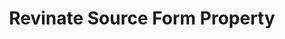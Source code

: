 ---
# -------------------------- #
#     USING THIS TEMPLATE    #
# -------------------------- #

## NEED HELP USING THIS TEMPLATE? SEE:
## https://docs-about-stitch-docs.netlify.com/reference/connect-templates/destination-form-property/
## FOR INSTRUCTIONS & REFERENCE INFO


# -------------------------- #
#        CONTENT TYPE        #
# -------------------------- #

content-type: "api-form"
form-type: "source"
key: "source-form-properties-revinate-object"


# -------------------------- #
#        OBJECT INFO         #
# -------------------------- #

title: "Revinate Source Form Property"
api-type: "revinate"
display-name: "Revinate"

source-type: "saas"
docs-name: "revinate"

description: ""


# -------------------------- #
#      OBJECT ATTRIBUTES     #
# -------------------------- #

# uses-common-fields: true/false
# See these fields in _data/connect/common/all-sources.yml
# May also include applicable fields in _data/connect/common/all-sources.yml

object-attributes:
  - name: "api_key"
    type: "string"
    required: true
    description: "The user's {{ form-property.display-name }} API key. The user can obtain this by contacting their {{ form-property.display-name }} sales representative or account manager."
    value: "<API_KEY>"

  - name: "api_secret"
    type: "string"
    required: true
    description: "The user's {{ form-property.display-name }} API secret. The user can obtain this by contacting their {{ form-property.display-name }} sales representative or account manager."
    value: "<API_SECRET>"

  - name: "username"
    type: "string"
    required: true
    description: "The user's {{ form-property.display-name }} username."
    value: "<USERNAME>"
---